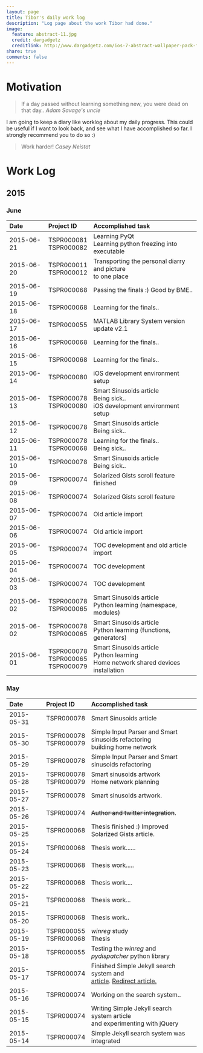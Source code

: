 ```yaml
---
layout: page
title: Tibor's daily work log
description: "Log page about the work Tibor had done."
image:
  feature: abstract-11.jpg
  credit: dargadgetz
  creditlink: http://www.dargadgetz.com/ios-7-abstract-wallpaper-pack-for-iphone-5-and-ipod-touch-retina/
share: true
comments: false
---
```


# Motivation

<blockquote>
If a day passed without learning something new, you were dead on that day..
<cite>Adam Savage's uncle</cite>
</blockquote>

I am going to keep a diary like worklog about my daily progress. This could be useful if I want to look back, and see what I have accomplished so far. I strongly recommend you to do so :)


<blockquote>
Work harder!
<cite>Casey Neistat</cite>
</blockquote>

# Work Log

## 2015
### June
| Date | Project ID | Accomplished task |
|:-----------|:------------|:------------|
| 2015-06-21 | TSPR000081<br>TSPR000082 | Learning PyQt<br>Learning python freezing into executable
| 2015-06-20 | TSPR000011<br>TSPR000012 | Transporting the personal diarry and picture<br>to one place
| 2015-06-19 | TSPR000068 | Passing the finals :) Good by BME..
| 2015-06-18 | TSPR000068 | Learning for the finals..
| 2015-06-17 | TSPR000055 | MATLAB Library System version update v2.1
| 2015-06-16 | TSPR000068 | Learning for the finals..
| 2015-06-15 | TSPR000068 | Learning for the finals..
| 2015-06-14 | TSPR000080 | iOS development environment setup
| 2015-06-13 | TSPR000078<br>TSPR000080 | Smart Sinusoids article<br>Being sick..<br>iOS development environment setup
| 2015-06-12 | TSPR000078 | Smart Sinusoids article<br>Being sick..
| 2015-06-11 | TSPR000078<br>TSPR000068 | Learning for the finals..<br>Being sick..
| 2015-06-10 | TSPR000078 | Smart Sinusoids article<br>Being sick..
| 2015-06-09 | TSPR000074 | Solarized Gists scroll feature finished
| 2015-06-08 | TSPR000074 | Solarized Gists scroll feature
| 2015-06-07 | TSPR000074 | Old article import
| 2015-06-06 | TSPR000074 | Old article import
| 2015-06-05 | TSPR000074 | TOC development and old article import
| 2015-06-04 | TSPR000074 | TOC development
| 2015-06-03 | TSPR000074 | TOC development
| 2015-06-02 | TSPR000078<br>TSPR000065 | Smart Sinusoids article<br>Python learning (namespace, modules)
| 2015-06-02 | TSPR000078<br>TSPR000065 | Smart Sinusoids article<br>Python learning (functions, generators)
| 2015-06-01 | TSPR000078<br>TSPR000065<br>TSPR000079 | Smart Sinusoids article<br>Python learning<br>Home network shared devices installation


### May
| Date | Project ID | Accomplished task |
|:-----------|:------------|:------------|
| 2015-05-31 | TSPR000078 | Smart Sinusoids article
| 2015-05-30 | TSPR000078<br>TSPR000079 | Simple Input Parser and Smart sinusoids refactoring<br>building home network
| 2015-05-29 | TSPR000078 | Simple Input Parser and Smart sinusoids refactoring
| 2015-05-28 | TSPR000078<br>TSPR000079 | Smart sinusoids artwork<br>Home network planning
| 2015-05-27 | TSPR000078 | Smart sinusoids artwork.
| 2015-05-26 | TSPR000074 | <strike>Author and twitter integration</strike>.
| 2015-05-25 | TSPR000068 | Thesis finished :) Improved Solarized Gists article.
| 2015-05-24 | TSPR000068 | Thesis work......
| 2015-05-23 | TSPR000068 | Thesis work.....
| 2015-05-22 | TSPR000068 | Thesis work....
| 2015-05-21 | TSPR000068 | Thesis work...
| 2015-05-20 | TSPR000068 | Thesis work..
| 2015-05-19 | TSPR000055<br>TSPR000068 | _winreg_ study<br>Thesis
| 2015-05-18 | TSPR000055 | Testing the _winreg_ and _pydispatcher_ python library
| 2015-05-17 | TSPR000074 | Finished Simple Jekyll search system and <br>[article](http://tiborsimon.github.io/tools/simple-jekyll-search-system/). [Redirect article.](http://tiborsimon.github.io/tools/redirect-external-links-to-new-tab/)
| 2015-05-16 | TSPR000074 | Working on the search system..
| 2015-05-15 | TSPR000074 | Writing Simple Jekyll search system article<br>and experimenting with jQuery
| 2015-05-14 | TSPR000074 | Simple Jekyll search system was integrated


